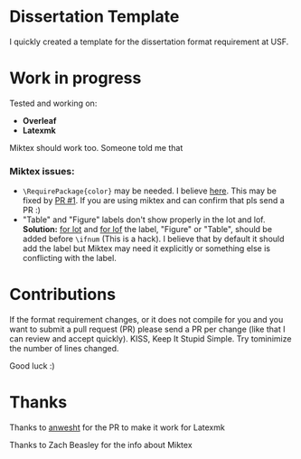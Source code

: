 # Dissertation Template

I quickly created a template for the dissertation format requirement at USF.

# Work in progress

Tested and working on:
- **Overleaf**
- **Latexmk**

Miktex should work too. Someone told me that 

### Miktex issues:
- `\RequirePackage{color}` may be needed. I believe [here](https://github.com/jailby/dissertation_template/blob/master/Latex/usfmanus.cls#L11). This may be fixed by [PR #1](https://github.com/jailby/dissertation_template/pull/1). If you are using miktex and can confirm that pls send a PR :)
- "Table" and "Figure" labels don't show properly in the lot and lof. **Solution:** [for lot](https://github.com/jailby/dissertation_template/blob/master/Latex/usfmanus.cls#L375) and [for lof](https://github.com/jailby/dissertation_template/blob/master/Latex/usfmanus.cls#L358) the label, "Figure" or "Table", should be added before `\ifnum` (This is a hack). I believe that by default it should add the label but Miktex may need it explicitly or something else is conflicting with the label. 


# Contributions

If the format requirement changes, or it does not compile for you and you want to submit a pull request (PR) please send a PR per change (like that I can review and accept quickly). KISS, Keep It Stupid Simple. Try tominimize the number of lines changed.

Good luck :)

# Thanks

Thanks to [anwesht](https://github.com/anwesht/) for the PR to make it work for Latexmk

Thanks to Zach Beasley for the info about Miktex
